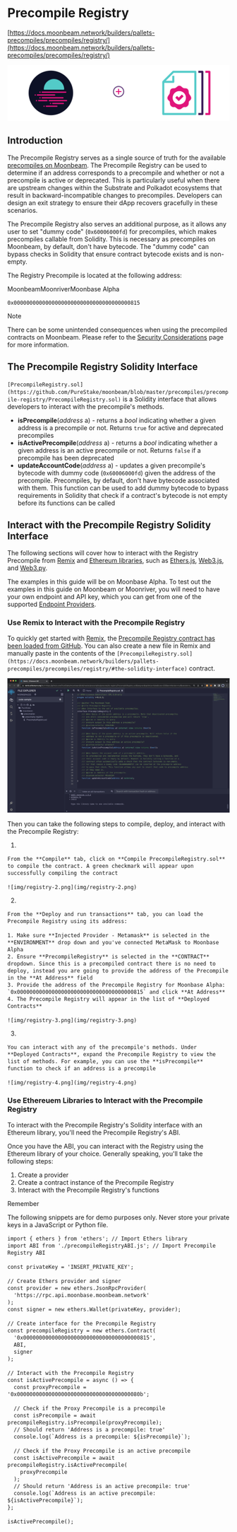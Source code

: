 # Precompile Registry

[https://docs.moonbeam.network/builders/pallets-precompiles/precompiles/registry/](https://docs.moonbeam.network/builders/pallets-precompiles/precompiles/registry/)

![img/registry-banner.png](img/registry-banner.png)

## Introduction

The Precompile Registry serves as a single source of truth for the available [precompiles on Moonbeam](https://docs.moonbeam.network/builders/pallets-precompiles/precompiles/overview). The Precompile Registry can be used to determine if an address corresponds to a precompile and whether or not a precompile is active or deprecated. This is particularly useful when there are upstream changes within the Substrate and Polkadot ecosystems that result in backward-incompatible changes to precompiles. Developers can design an exit strategy to ensure their dApp recovers gracefully in these scenarios.

The Precompile Registry also serves an additional purpose, as it allows any user to set "dummy code" (`0x60006000fd`) for precompiles, which makes precompiles callable from Solidity. This is necessary as precompiles on Moonbeam, by default, don't have bytecode. The "dummy code" can bypass checks in Solidity that ensure contract bytecode exists and is non-empty.

The Registry Precompile is located at the following address:

MoonbeamMoonriverMoonbase Alpha

```
0x0000000000000000000000000000000000000815

```

Note

There can be some unintended consequences when using the precompiled contracts on Moonbeam. Please refer to the [Security Considerations](https://docs.moonbeam.network/builders/get-started/eth-compare/security) page for more information.

## The Precompile Registry Solidity Interface

`[PrecompileRegistry.sol](https://github.com/PureStake/moonbeam/blob/master/precompiles/precompile-registry/PrecompileRegistry.sol)` is a Solidity interface that allows developers to interact with the precompile's methods.

- **isPrecompile**(*address* a) - returns a *bool* indicating whether a given address is a precompile or not. Returns `true` for active and deprecated precompiles
- **isActivePrecompile**(*address* a) - returns a *bool* indicating whether a given address is an active precompile or not. Returns `false` if a precompile has been deprecated
- **updateAccountCode**(*address* a) - updates a given precompile's bytecode with dummy code (`0x60006000fd`) given the address of the precompile. Precompiles, by default, don't have bytecode associated with them. This function can be used to add dummy bytecode to bypass requirements in Solidity that check if a contract's bytecode is not empty before its functions can be called

## Interact with the Precompile Registry Solidity Interface

The following sections will cover how to interact with the Registry Precompile from [Remix](https://docs.moonbeam.network/builders/build/eth-api/dev-env/remix) and [Ethereum libraries](https://docs.moonbeam.network/builders/build/eth-api/libraries/), such as [Ethers.js](https://docs.moonbeam.network/builders/build/eth-api/libraries/ethersjs), [Web3.js](https://docs.moonbeam.network/builders/build/eth-api/libraries/web3js), and [Web3.py](https://docs.moonbeam.network/builders/build/eth-api/libraries/web3py).

The examples in this guide will be on Moonbase Alpha. To test out the examples in this guide on Moonbeam or Moonriver, you will need to have your own endpoint and API key, which you can get from one of the supported [Endpoint Providers](https://docs.moonbeam.network/builders/get-started/endpoints/).

### Use Remix to Interact with the Precompile Registry

To quickly get started with [Remix](https://docs.moonbeam.network/builders/build/eth-api/dev-env/remix), the [Precompile Registry contract has been loaded from GitHub](https://remix.ethereum.org/#url=https://github.com/PureStake/moonbeam/blob/master/precompiles/precompile-registry/PrecompileRegistry.sol). You can also create a new file in Remix and manually paste in the contents of the `[PrecompileRegistry.sol](https://docs.moonbeam.network/builders/pallets-precompiles/precompiles/registry/#the-solidity-interface)` contract.

![img/registry-1.png](img/registry-1.png)

Then you can take the following steps to compile, deploy, and interact with the Precompile Registry:

1.  
    
    From the **Compile** tab, click on **Compile PrecompileRegistry.sol** to compile the contract. A green checkmark will appear upon successfully compiling the contract
    
    ![img/registry-2.png](img/registry-2.png)
    
2.   
    
    From the **Deploy and run transactions** tab, you can load the Precompile Registry using its address:
    
    1. Make sure **Injected Provider - Metamask** is selected in the **ENVIRONMENT** drop down and you've connected MetaMask to Moonbase Alpha
    2. Ensure **PrecompileRegistry** is selected in the **CONTRACT** dropdown. Since this is a precompiled contract there is no need to deploy, instead you are going to provide the address of the Precompile in the **At Address** field
    3. Provide the address of the Precompile Registry for Moonbase Alpha: `0x0000000000000000000000000000000000000815` and click **At Address**
    4. The Precompile Registry will appear in the list of **Deployed Contracts**
    
    ![img/registry-3.png](img/registry-3.png)
    
3.  
    
    You can interact with any of the precompile's methods. Under **Deployed Contracts**, expand the Precompile Registry to view the list of methods. For example, you can use the **isPrecompile** function to check if an address is a precompile
    
    ![img/registry-4.png](img/registry-4.png)
    

### Use Ethereuem Libraries to Interact with the Precompile Registry

To interact with the Precompile Registry's Solidity interface with an Ethereum library, you'll need the Precompile Registry's ABI.

Once you have the ABI, you can interact with the Registry using the Ethereum library of your choice. Generally speaking, you'll take the following steps:

1. Create a provider
2. Create a contract instance of the Precompile Registry
3. Interact with the Precompile Registry's functions

Remember

The following snippets are for demo purposes only. Never store your private keys in a JavaScript or Python file.

```
import { ethers } from 'ethers'; // Import Ethers library
import ABI from './precompileRegistryABI.js'; // Import Precompile Registry ABI

const privateKey = 'INSERT_PRIVATE_KEY';

// Create Ethers provider and signer
const provider = new ethers.JsonRpcProvider(
  'https://rpc.api.moonbase.moonbeam.network'
);
const signer = new ethers.Wallet(privateKey, provider);

// Create interface for the Precompile Registry
const precompileRegistry = new ethers.Contract(
  '0x0000000000000000000000000000000000000815',
  ABI,
  signer
);

// Interact with the Precompile Registry
const isActivePrecompile = async () => {
  const proxyPrecompile = '0x000000000000000000000000000000000000080b';

  // Check if the Proxy Precompile is a precompile
  const isPrecompile = await precompileRegistry.isPrecompile(proxyPrecompile);
  // Should return 'Address is a precompile: true'
  console.log(`Address is a precompile: ${isPrecompile}`);

  // Check if the Proxy Precompile is an active precompile
  const isActivePrecompile = await precompileRegistry.isActivePrecompile(
    proxyPrecompile
  );
  // Should return 'Address is an active precompile: true'
  console.log(`Address is an active precompile: ${isActivePrecompile}`);
};

isActivePrecompile();

```
